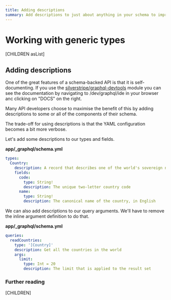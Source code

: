 ```yaml
---
title: Adding descriptions
summary: Add descriptions to just about anything in your schema to improve your developer experience
---
```

# Working with generic types

[CHILDREN asList]

## Adding descriptions

One of the great features of a schema-backed API is that it is self-documenting. If you use
the [silverstripe/graphql-devtools](https://github.com/silverstripe/silverstripe-graphql-devtools)
module you can see the documentation by navigating to /dev/graphql/ide in your browser anc clicking
on "DOCS" on the right.

Many API developers choose to maximise the benefit of this by adding descriptions to some or
all of the components of their schema.

The trade-off for using descriptions is that the YAML configuration becomes a bit more verbose.

Let's add some descriptions to our types and fields.

**app/_graphql/schema.yml**
```yaml
types:
  Country:
    description: A record that describes one of the world's sovereign nations
    fields:
      code:
        type: String!
        description: The unique two-letter country code
      name:
        type: String!
        description: The canonical name of the country, in English
```

We can also add descriptions to our query arguments. We'll have to remove the inline argument
definition to do that.

**app/_graphql/schema.yml**
```yaml
queries:
  readCountries:
    type: '[Country]'
    description: Get all the countries in the world
    args:
      limit:
        type: Int = 20
        description: The limit that is applied to the result set
```

### Further reading

[CHILDREN]
